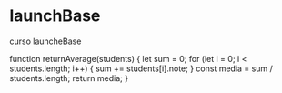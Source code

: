 # launchBase
curso launcheBase

function returnAverage(students) {
  let sum = 0;
  for (let i = 0; i < students.length; i++) {
    sum += students[i].note;
  }
  const media = sum / students.length;
  return media;
}
